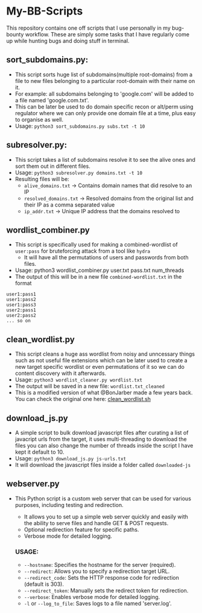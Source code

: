 # My-BB-Scripts
This repository contains one off scripts that I use personally in my bug-bounty workflow. These are simply some tasks that I have regularly come up while hunting bugs and doing stuff in terminal.

## sort_subdomains.py:
- This script sorts huge list of subdomains(multiple root-domains) from a file to new files belonging to a particular root-domain with their name on it.
- For example: all subdomains belonging to 'google.com' will be added to a file named 'google.com.txt'.
- This can be later be used to do domain specific recon or alt/perm using regulator where we can only provide one domain file at a time, plus easy to organise as well. 
- Usage: `python3 sort_subdomains.py subs.txt -t 10`

## subresolver.py:
- This script takes a list of subdomains resolve it to see the alive ones and sort them out in different files.
- Usage: `python3 subresolver.py domains.txt -t 10`
- Resulting files will be:
  - `alive_domains.txt` -> Contains domain names that did resolve to an IP
  - `resolved_domains.txt` -> Resolved domains from the original list and their IP as a comma separated value
  - `ip_addr.txt` -> Unique IP address that the domains resolved to

## wordlist_combiner.py
- This script is specifically used for making a combined-wordlist of `user:pass` for bruteforcing attack from a tool like `hydra`
  - It will have all the permutations of users and passwords from both files.
- Usage: python3 wordlist_combiner.py user.txt pass.txt num_threads
- The output of this will be in a new file `combined-wordlist.txt` in the format
```
user1:pass1
user1:pass2
user1:pass3
user2:pass1
user2:pass2
... so on
```

## clean_wordlist.py
- This script cleans a huge ass wordlist from noisy and unncessary things such as not useful file extensions which can be later used to create a new target specific wordlist or even permutations of it so we can do content discovery with it afterwards.
- Usage: `python3 wordlist_cleaner.py wordlist.txt`
- The output will be saved in a new file: `wordlist.txt_cleaned`
- This is a modified version of what @BonJarber made a few years back. You can check the original one here: [clean_wordlist.sh](https://github.com/BonJarber/SecUtils/blob/master/clean_wordlist/clean_wordlist.sh)


## download_js.py
- A simple script to bulk download javascript files after curating a list of javacript urls from the target, it uses multi-threading to download the files you can also change the number of threads inside the script I have kept it default to 10.
- Usage: `python3 download_js.py js-urls.txt`
- It will download the javascript files inside a folder called `downloaded-js`


## webserver.py
- This Python script is a custom web server that can be used for various purposes, including testing and redirection.
  - It allows you to set up a simple web server quickly and easily with the ability to serve files and handle GET & POST requests.
  - Optional redirection feature for specific paths.
  - Verbose mode for detailed logging.
 
  ### USAGE:
    - `--hostname`: Specifies the hostname for the server (required).
    - `--redirect`: Allows you to specify a redirection target URL.
    - `--redirect_code`: Sets the HTTP response code for redirection (default is 303).
    - `--redirect_token`: Manually sets the redirect token for redirection.
    - `--verbose`: Enables verbose mode for detailed logging.
    - `-l` or `--log_to_file`: Saves logs to a file named 'server.log'.
